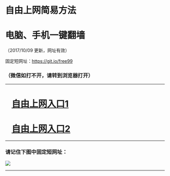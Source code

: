 ﻿# 自由上网简易方法

# 电脑、手机一键翻墙

（2017/10/09 更新，网址有效）

固定短网址：https://git.io/free99

### （微信如打不开，请转到浏览器打开）


***





# &nbsp;&nbsp; <a href="http://ft197713410.fwq-tz-1001.info/fwqtz01.html?t=10090011104 " target="_blank">自由上网入口1</a>
# &nbsp;&nbsp; <a href="http://ft212451635.fwq-tz-1002.info/fwqtz02.html?t=100900127826 " target="_blank">自由上网入口2</a>
***

### 请记住下图中固定短网址：

<img src="https://s3-us-west-2.amazonaws.com/fwq-1001/yjfq-20170905okok.png" /> 


***


